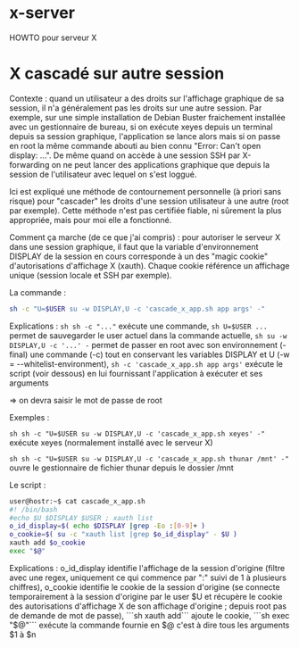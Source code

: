 # x-server
HOWTO pour serveur X

# X cascadé sur autre session
Contexte : quand un utilisateur a des droits sur l'affichage graphique de sa session, il n'a généralement pas les droits sur une autre session. Par exemple, sur une simple installation de Debian Buster fraichement installée avec un gestionnaire de bureau, si on exécute xeyes depuis un terminal depuis sa session graphique, l'application se lance alors mais si on passe en root la même commande abouti au bien connu "Error: Can't open display: ...". De même quand on accède à une session SSH par X-forwarding on ne peut lancer des applications graphique que depuis la session de l'utilisateur avec lequel on s'est loggué.

Ici est expliqué une méthode de contournement personnelle (à priori sans risque) pour "cascader" les droits d'une session utilisateur à une autre (root par exemple). Cette méthode n'est pas certifiée fiable, ni sûrement la plus appropriée, mais pour moi elle a fonctionné.

Comment ça marche (de ce que j'ai compris) : pour autoriser le serveur X dans une session graphique, il faut que la variable d'environnement DISPLAY de la session en cours corresponde à un des "magic cookie" d'autorisations d'affichage X (xauth). Chaque cookie référence un affichage unique (session locale et SSH par exemple).

La commande :
```sh
sh -c "U=$USER su -w DISPLAY,U -c 'cascade_x_app.sh app args' -"
```
Explications : ```sh sh -c "..."``` exécute une commande, ```sh U=$USER ...``` permet de sauvegarder le user actuel dans la commande actuelle, ```sh su -w DISPLAY,U -c '...' -``` permet de passer en root avec son environnement (- final) une commande (-c) tout en conservant les variables DISPLAY et U (-w = --whitelist-environment), ```sh -c 'cascade_x_app.sh app args'``` exécute le script (voir dessous) en lui fournissant l'application à exécuter et ses arguments

=> on devra saisir le mot de passe de root

Exemples :

```sh sh -c "U=$USER su -w DISPLAY,U -c 'cascade_x_app.sh xeyes' -"``` exécute xeyes (normalement installé avec le serveur X)

```sh sh -c "U=$USER su -w DISPLAY,U -c 'cascade_x_app.sh thunar /mnt' -"``` ouvre le gestionnaire de fichier thunar depuis le dossier /mnt


Le script :
```sh
user@hostr:~$ cat cascade_x_app.sh
#! /bin/bash
#echo $U $DISPLAY $USER ; xauth list
o_id_display=$( echo $DISPLAY |grep -Eo :[0-9]+ )
o_cookie=$( su -c "xauth list |grep $o_id_display" - $U )
xauth add $o_cookie
exec "$@"
```
Explications : o_id_display identifie l'affichage de la session d'origine (filtre avec une regex, uniquement ce qui commence par ":" suivi de 1 à plusieurs chiffres), o_cookie identifie le cookie de la session d'origine (se connecte temporairement à la session d'origine par le user $U et récupère le cookie des autorisations d'affichage X de son affichage d'origine ; depuis root pas de demande de mot de passe), ```sh xauth add``` ajoute le cookie, ```sh exec "$@"``` exécute la commande fournie en $@ c'est à dire tous les arguments $1 à $n
